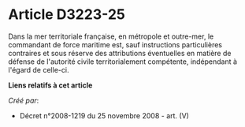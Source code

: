 # Article D3223-25

Dans la mer territoriale française, en métropole et outre-mer, le commandant de force maritime est, sauf instructions
particulières contraires et sous réserve des attributions éventuelles en matière de défense de l'autorité civile
territorialement compétente, indépendant à l'égard de celle-ci.

**Liens relatifs à cet article**

_Créé par_:

  - Décret n°2008-1219 du 25 novembre 2008 - art. (V)
